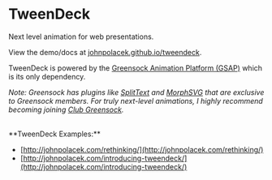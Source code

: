 # TweenDeck

Next level animation for web presentations.

View the demo/docs at [johnpolacek.github.io/tweendeck](https://johnpolacek.github.io/tweendeck/).

TweenDeck is powered by the [Greensock Animation Platform (GSAP)](https://greensock.com/) which is its only dependency.

*Note: Greensock has plugins like [SplitText](https://greensock.com/SplitText) and [MorphSVG](https://greensock.com/morphSVG) that are exclusive to Greensock members. For truly next-level animations, I highly recommend becoming joining [Club Greensock](https://greensock.com/club/).*

<br>
**TweenDeck Examples:**

* [http://johnpolacek.com/rethinking/](http://johnpolacek.com/rethinking/)
* [http://johnpolacek.com/introducing-tweendeck/](http://johnpolacek.com/introducing-tweendeck/)

